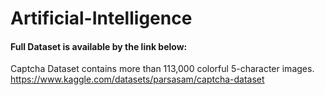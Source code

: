 # Artificial-Intelligence



#### Full Dataset is available by the link below: 

Captcha Dataset contains more than 113,000 colorful 5-character images.
https://www.kaggle.com/datasets/parsasam/captcha-dataset
